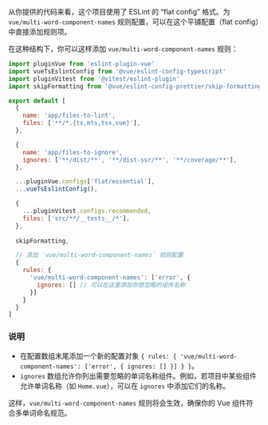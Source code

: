 从你提供的代码来看，这个项目使用了 ESLint 的 “flat config” 格式。为 `vue/multi-word-component-names` 规则配置，可以在这个平铺配置（flat config）中直接添加规则项。

在这种结构下，你可以这样添加 `vue/multi-word-component-names` 规则：

```javascript
import pluginVue from 'eslint-plugin-vue'
import vueTsEslintConfig from '@vue/eslint-config-typescript'
import pluginVitest from '@vitest/eslint-plugin'
import skipFormatting from '@vue/eslint-config-prettier/skip-formatting'

export default [
  {
    name: 'app/files-to-lint',
    files: ['**/*.{ts,mts,tsx,vue}'],
  },

  {
    name: 'app/files-to-ignore',
    ignores: ['**/dist/**', '**/dist-ssr/**', '**/coverage/**'],
  },

  ...pluginVue.configs['flat/essential'],
  ...vueTsEslintConfig(),

  {
    ...pluginVitest.configs.recommended,
    files: ['src/**/__tests__/*'],
  },
  
  skipFormatting,

  // 添加 `vue/multi-word-component-names` 规则配置
  {
    rules: {
      'vue/multi-word-component-names': ['error', {
        ignores: [] // 可以在这里添加你想忽略的组件名称
      }]
    }
  }
]
```

### 说明
- 在配置数组末尾添加一个新的配置对象 `{ rules: { 'vue/multi-word-component-names': ['error', { ignores: [] }] } }`。
- `ignores` 数组允许你列出需要忽略的单词名称组件。例如，若项目中某些组件允许单词名称（如 `Home.vue`），可以在 `ignores` 中添加它们的名称。

这样，`vue/multi-word-component-names` 规则将会生效，确保你的 Vue 组件符合多单词命名规范。
